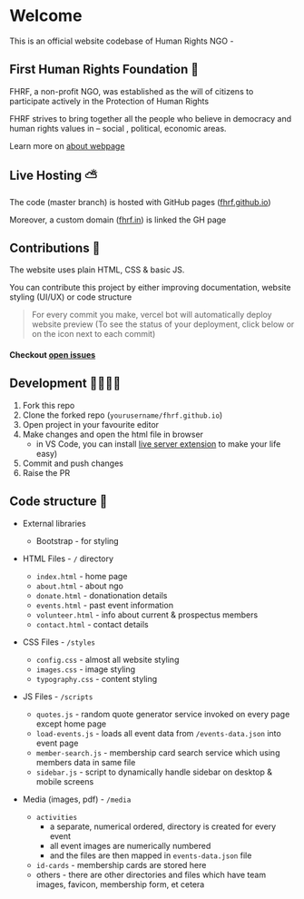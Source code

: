 # Welcome
This is an official website codebase of Human Rights NGO -

## First Human Rights Foundation 🙆

FHRF, a non-profit NGO, was established as the will of citizens to participate actively in the Protection of Human Rights

FHRF strives to bring together all the people who believe in democracy and human rights values in – social , political, economic areas.

Learn more on [about webpage](https://fhrf.in/about.html)

## Live Hosting ⛅️
The code (master branch) is hosted with GitHub pages ([fhrf.github.io](fhrf.github.io))

Moreover, a custom domain ([fhrf.in](https:fhrf.in)) is linked the GH page

## Contributions 🚀

The website uses plain HTML, CSS & basic JS.

You can contribute this project by either improving documentation, website styling (UI/UX) or code structure

> For every commit you make, vercel bot will automatically deploy website preview (To see the status of your deployment, click below or on the icon next to each commit)

#### Checkout [open issues](https://github.com/fhrf/fhrf.github.io/issues)

## Development 👩‍💻👨‍💻
1. Fork this repo
2. Clone the forked repo (`yourusername/fhrf.github.io`)
2. Open project in your favourite editor
3. Make changes and open the html file in browser
   - in VS Code, you can install [live server extension](https://marketplace.visualstudio.com/items?itemName=ritwickdey.LiveServer) to make your life easy)
4. Commit and push changes
5. Raise the PR

## Code structure 🚥

- External libraries
  - Bootstrap - for styling

- HTML Files - `/` directory
  - `index.html` - home page
  - `about.html` - about ngo
  - `donate.html` - donationation details
  - `events.html` - past event information
  - `volunteer.html` - info about current & prospectus members
  - `contact.html` - contact details

- CSS Files - `/styles`
  - `config.css` - almost all website styling
  - `images.css` - image styling
  - `typography.css` - content styling

- JS Files - `/scripts`
  - `quotes.js` - random quote generator service invoked on every page except home page
  - `load-events.js` - loads all event data from `/events-data.json` into event page
  - `member-search.js` - membership card search service which using members data in same file
  - `sidebar.js` - script to dynamically handle sidebar on desktop & mobile screens

- Media (images, pdf) - `/media`
  - `activities`
    - a separate, numerical ordered, directory is created for every event
    - all event images are numerically numbered
    - and the files are then mapped in `events-data.json` file
  - `id-cards` - membership cards are stored here
  - others - there are other directories and files which have team images, favicon, membership form, et cetera

